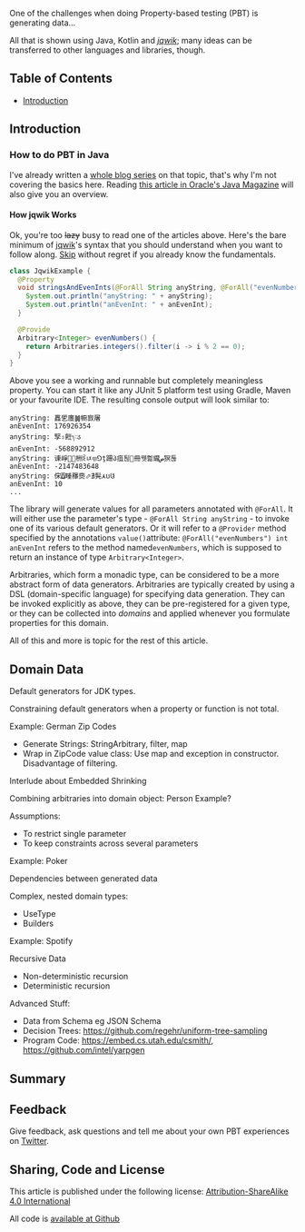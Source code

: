 One of the challenges when doing Property-based testing (PBT) is generating data...

All that is shown using Java, Kotlin and [_jqwik_](https://jqwik.net);
many ideas can be transferred to other languages and libraries, though.

<!-- use `doctoc --maxlevel 4 README.md` to recreate the TOC -->
<!-- START doctoc generated TOC please keep comment here to allow auto update -->
<!-- DON'T EDIT THIS SECTION, INSTEAD RE-RUN doctoc TO UPDATE -->
## Table of Contents  

- [Introduction](#introduction)

<!-- END doctoc generated TOC please keep comment here to allow auto update -->

## Introduction


### How to do PBT in Java

I've already written a
[whole blog series](https://blog.johanneslink.net/2018/03/24/property-based-testing-in-java-introduction/)
on that topic, that's why I'm not covering the basics here.
Reading [this article in Oracle's Java Magazine](https://blogs.oracle.com/javamagazine/know-for-sure-with-property-based-testing)
will also give you an overview.

#### How jqwik Works

Ok, you're too ~~lazy~~ busy to read one of the articles above.
Here's the bare minimum of [jqwik](https://jqwik.net)'s syntax that you should understand
when you want to follow along.
[Skip](#domain-data) without regret if you already know the fundamentals.

```java
class JqwikExample {
  @Property
  void stringsAndEvenInts(@ForAll String anyString, @ForAll("evenNumbers") int anEvenInt) {
    System.out.println("anyString: " + anyString);
    System.out.println("anEvenInt: " + anEvenInt);
  }

  @Provide
  Arbitrary<Integer> evenNumbers() {
    return Arbitraries.integers().filter(i -> i % 2 == 0);
  }
}
```

Above you see a working and runnable but completely meaningless property.
You can start it like any JUnit 5 platform test using Gradle, Maven or your favourite IDE.
The resulting console output will look similar to:

```
anyString:  靐乺 廛䷛ 㡡㝮屠 
anEvenInt: 176926354
anyString:  孯⇳餖᭞ၖ
anEvenInt: -568892912
anyString: 谏崢 麊⃠ 栦 ꆬ  ㄵᥞꓨṯ跚პ疽퇺꨹ 冊뀃쁾䌬ص猽 툲
anEvenInt: -2147483648
anyString:  俕 ⍍畽     䂍㷼   ⬀∄髨 ⋏ ប  Ჱ 
anEvenInt: 10
...
```

The library will generate values for all parameters annotated with `@ForAll`.
It will either use the parameter's type - `@ForAll String anyString` - to invoke one of its various default generators.
Or it will refer to a `@Provider` method specified by the annotations `value()`attribute: 
`@ForAll("evenNumbers") int anEvenInt` refers to the method named`evenNumbers`,
which is supposed to return an instance of type `Arbitrary<Integer>`.

Arbitraries, which form a monadic type, can be considered to be a more abstract form of data generators.
Arbitraries are typically created by using a DSL (domain-specific language) for specifying data generation.
They can be invoked explicitly as above, they can be pre-registered for a given type,
or they can be collected into _domains_ and applied whenever you formulate properties for this domain.

All of this and more is topic for the rest of this article.

## Domain Data

Default generators for JDK types.

Constraining default generators when a property or function is not total.

Example: German Zip Codes
- Generate Strings: StringArbitrary, filter, map
- Wrap in ZipCode value class: Use map and exception in constructor. Disadvantage of filtering.

Interlude about Embedded Shrinking

Combining arbitraries into domain object: Person Example?

Assumptions:
- To restrict single parameter
- To keep constraints across several parameters 

Example: Poker

Dependencies between generated data

Complex, nested domain types:
- UseType
- Builders

Example: Spotify

Recursive Data
- Non-deterministic recursion
- Deterministic recursion

Advanced Stuff:
- Data from Schema eg JSON Schema
- Decision Trees: https://github.com/regehr/uniform-tree-sampling
- Program Code: https://embed.cs.utah.edu/csmith/, https://github.com/intel/yarpgen


## Summary


## Feedback

Give feedback, ask questions and tell me about your own PBT experiences
on [Twitter](https://twitter.com/johanneslink).


## Sharing, Code and License

This article is published under the following license:
[Attribution-ShareAlike 4.0 International](https://creativecommons.org/licenses/by-sa/4.0/)

All code is [available at Github](https://github.com/jlink/model-based-testing)
